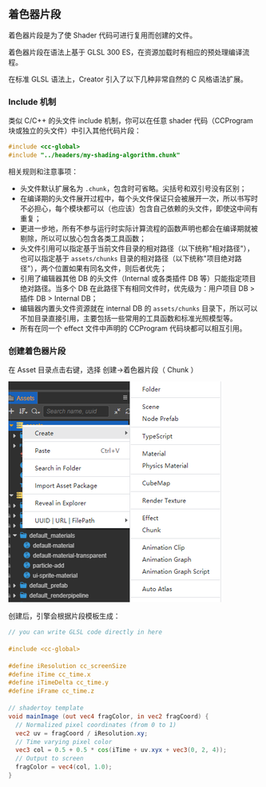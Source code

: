 ## 着色器片段

着色器片段是为了使 Shader 代码可进行复用而创建的文件。

着色器片段在语法上基于 GLSL 300 ES，在资源加载时有相应的预处理编译流程。

在标准 GLSL 语法上，Creator 引入了以下几种非常自然的 C 风格语法扩展。

### Include 机制

类似 C/C++ 的头文件 include 机制，你可以在任意 shader 代码（CCProgram 块或独立的头文件）中引入其他代码片段：

```c
#include <cc-global>
#include "../headers/my-shading-algorithm.chunk"
```

相关规则和注意事项：
- 头文件默认扩展名为 `.chunk`，包含时可省略。尖括号和双引号没有区别；
- 在编译期的头文件展开过程中，每个头文件保证只会被展开一次，所以书写时不必担心，每个模块都可以（也应该）包含自己依赖的头文件，即使这中间有重复；
- 更进一步地，所有不参与运行时实际计算流程的函数声明也都会在编译期就被剔除，所以可以放心包含各类工具函数；
- 头文件引用可以指定基于当前文件目录的相对路径（以下统称"相对路径"），也可以指定基于 `assets/chunks` 目录的相对路径（以下统称"项目绝对路径"），两个位置如果有同名文件，则后者优先；
- 引用了编辑器其他 DB 的头文件（Internal 或各类插件 DB 等）只能指定项目绝对路径。当多个 DB 在此路径下有相同文件时，优先级为：用户项目 DB > 插件 DB > Internal DB；
- 编辑器内置头文件资源就在 internal DB 的 `assets/chunks` 目录下，所以可以不加目录直接引用，主要包括一些常用的工具函数和标准光照模型等。
- 所有在同一个 effect 文件中声明的 CCProgram 代码块都可以相互引用。

### 创建着色器片段

在 Asset 目录点击右键，选择 创建->着色器片段（ Chunk ） 

![](img/create-chunk.png)

创建后，引擎会根据片段模板生成：

```glsl
// you can write GLSL code directly in here

#include <cc-global>

#define iResolution cc_screenSize
#define iTime cc_time.x
#define iTimeDelta cc_time.y
#define iFrame cc_time.z

// shadertoy template
void mainImage (out vec4 fragColor, in vec2 fragCoord) {
  // Normalized pixel coordinates (from 0 to 1)
  vec2 uv = fragCoord / iResolution.xy;
  // Time varying pixel color
  vec3 col = 0.5 + 0.5 * cos(iTime + uv.xyx + vec3(0, 2, 4));
  // Output to screen
  fragColor = vec4(col, 1.0);
}
```